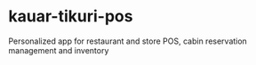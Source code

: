 # kauar-tikuri-pos
Personalized app for restaurant and store POS, cabin reservation management and inventory
